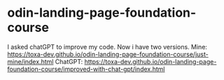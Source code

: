 # odin-landing-page-foundation-course

I asked chatGPT to improve my code. Now i have two versions.
Mine: https://toxa-dev.github.io/odin-landing-page-foundation-course/just-mine/index.html
ChatGPT: https://toxa-dev.github.io/odin-landing-page-foundation-course/improved-with-chat-gpt/index.html